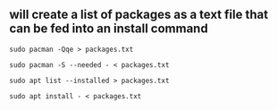 ## will create a list of packages as a text file that can be fed into an install command
```
sudo pacman -Qqe > packages.txt
```
```
sudo pacman -S --needed - < packages.txt
```

```
sudo apt list --installed > packages.txt
```

```
sudo apt install - < packages.txt
```
